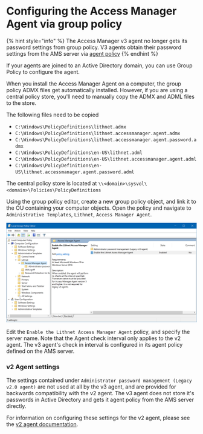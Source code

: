 # Configuring the Access Manager Agent via group policy

{% hint style="info" %}
The Access Manager v3 agent no longer gets its password settings from group policy. V3 agents obtain their password settings from the AMS server via [agent policy](setting-up-agent-policies.md)
{% endhint %}

If your agents are joined to an Active Directory domain, you can use Group Policy to configure the agent.

When you install the Access Manager Agent on a computer, the group policy ADMX files get automatically installed. However, if you are using a central policy store, you'll need to manually copy the ADMX and ADML files to the store.

The following files need to be copied
* `C:\Windows\PolicyDefinitions\lithnet.admx`
* `C:\Windows\PolicyDefinitions\lithnet.accessmanager.agent.admx`
* `C:\Windows\PolicyDefinitions\lithnet.accessmanager.agent.password.admx`
* `C:\Windows\PolicyDefinitions\en-US\lithnet.adml`
* `C:\Windows\PolicyDefinitions\en-US\lithnet.accessmanager.agent.adml`
* `C:\Windows\PolicyDefinitions\en-US\lithnet.accessmanager.agent.password.adml`

The central policy store is located at `\\<domain>\sysvol\<domain>\Policies\PolicyDefinitions`

Using the group policy editor, create a new group policy object, and link it to the OU containing your computer objects. Open the policy and navigate to `Administrative Templates`, `Lithnet`, `Access Manager Agent`.

![](../../images/group-policy-agent.png)

Edit the `Enable the Lithnet Access Manager Agent` policy, and specify the server name. Note that the Agent check interval only applies to the v2 agent. The v3 agent's check in interval is configured in its agent policy defined on the AMS server.

### v2 Agent settings
The settings contained under `Administrator password management (Legacy v2.0 agent)` are not used at all by the v3 agent, and are provided for backwards compatibility with the v2 agent. The v3 agent does not store it's passwords in Active Directory and gets it agent policy from the AMS server directly.

For information on configuring these settings for the v2 agent, please see the [v2 agent documentation](https://docs.lithnet.io/ams/v2.0/configuration/deploying-features/setting-up-lithnet-laps/setting-up-lithnet-laps-for-active-directory#step-5-configure-the-access-manager-agent-group-policy).
